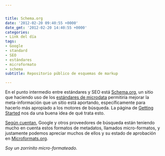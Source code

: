 ```yaml
---


title: Schema.org
date: '2012-02-20 09:40:55 +0000'
date_gmt: '2012-02-20 14:40:55 +0000'
categories:
- Link del día
tags:
- Google
- standard
- SEO
- estándares
- microformato
- schema
subtitle: Repositorio público de esquemas de markup

---
```



En el punto intermedio entre estándares y SEO está [Schema.org](http://www.schema.org/), un sitio que haciendo uso de los [estándares de microdata](http://dev.w3.org/html5/md-LC/) permitiría mejorar la meta-información que un sitio está aportando, específicamente para hacerlo más apropiado a los motores de búsqueda. La página de [Getting Started](http://www.schema.org/docs/gs.html) nos da una buena idea de qué trata esto.

[Según cuentan](http://programmers.stackexchange.com/questions/126657/how-should-html-data-formats-be-applied-in-everyday-situations), Google y otros proveedores de búsqueda están teniendo mucho en cuenta estos formatos de metadatos, llamados micro-formatos, y justamente podemos apreciar muchos de ellos y su estado de aprobación en [Microformats.org](http://microformats.org/).

_Soy un zorrinito micro-formateado._
